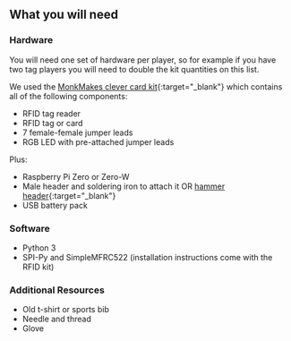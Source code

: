 ## What you will need

### Hardware

You will need one set of hardware per player, so for example if you have two tag players you will need to double the kit quantities on this list.

We used the [MonkMakes clever card kit](https://www.monkmakes.com/cck/){:target="_blank"} which contains all of the following components:

+ RFID tag reader
+ RFID tag or card
+ 7 female-female jumper leads
+ RGB LED with pre-attached jumper leads

Plus:

+ Raspberry Pi Zero or Zero-W
+ Male header and soldering iron to attach it OR [hammer header](https://shop.pimoroni.com/products/gpio-hammer-header){:target="_blank"}
+ USB battery pack

### Software

+ Python 3
+ SPI-Py and SimpleMFRC522 (installation instructions come with the RFID kit)

### Additional Resources

+ Old t-shirt or sports bib
+ Needle and thread
+ Glove
